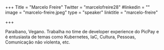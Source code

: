 +++
Title = "Marcelo Freire"
Twitter = "marcelofreire28"
#linkedin = "" 
image = "marcelo-freire.jpeg"
type = "speaker"
linktitle = "marcelo-freire"

+++

Paraíbano, Vegano. Trabalha no time de developer experience do PicPay e é entusiasta de temas como Kubernetes, IaC, Cultura, Pessoas, Comunicação não violenta, etc.
